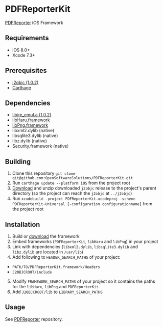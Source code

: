 # PDFReporterKit
[PDFReporter](http://www.pdfreporting.com) iOS Framework

## Requirements

- iOS 8.0+ 
- Xcode 7.3+

## Prerequisites

- [j2objc (1.0.2)](https://github.com/google/j2objc)
- [Carthage](https://github.com/Carthage/Carthage)

## Dependencies

- [libjre_emul.a (1.0.2)](https://github.com/google/j2objc/releases/download/1.0.2/j2objc-1.0.2.zip)
- [libHaru.framework](https://github.com/OpenSoftwareSolutions/libHaru)
- [libPng.framework](https://github.com/OpenSoftwareSolutions/libPng)
- libxml2.dylib (native)
- libsqlite3.dylib (native)
- libz.dylib (native)
- Security.framework (native)

## Building

1. Clone this repository `git clone git@github.com:OpenSoftwareSolutions/PDFReporterKit.git`
1. Run `carthage update --platform iOS` from the project root
2. [Download](https://github.com/google/j2objc/releases/download/1.0.2/j2objc-1.0.2.zip) and unzip downloaded `j2objc` release to the project's parent directory (so the project can reach the `j2objc` at `../j2objc`)
3. Run `xcodebuild -project PDFReporterKit.xcodeproj -scheme PDFReporterKit-Universal [-configuration configurationname]` from the project root

## Installation

1. Build or [download](https://github.com/OpenSoftwareSolutions/PDFReporterKit/releases/download/v1.0.0/PDFReporterKit-1.0.0-debug.zip) the framework
2. Embed frameworks (`PDFReporterKit`, `libHaru` and `libPng`) in your project
3. Link with dependencies (`libxml2.dylib`, `libsqlite3.dylib` and `libz.dylib` are located in `/usr/lib`)
4. Add following to `HEADER_SEARCH_PATHS` of your project:
  - `PATH/TO/PDFReporterKit.framework/Headers`
  - `J2OBJCROOT/include`
5. Modify `FRAMEWORK_SEARCH_PATHS` of your project so it contains the paths for the `libHaru`, `libPng` and `PDFReporterKit`.
6. Add `J2OBJCROOT/lib` to `LIBRARY_SEARCH_PATHS`

## Usage

See [PDFReporter](https://github.com/OpenSoftwareSolutions/PDFReporter) repository.

